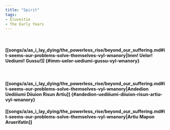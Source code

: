 ```yaml
---
title: "Spirit"
tags:
- Eluveitie
- The Early Years
---
```

&nbsp;
#### [[songs/a/as_i_lay_dying/the_powerless_rise/beyond_our_suffering.md#it-seems-our-problems-solve-themselves-vyl-wnanory|Imm! Uelor! Uediumi! Gussu!]] {#imm-uelor-uediumi-gussu-vyl-wnanory}
&nbsp;
#### [[songs/a/as_i_lay_dying/the_powerless_rise/beyond_our_suffering.md#it-seems-our-problems-solve-themselves-vyl-wnanory|Andedion Uediiiumi Diiuion Risun Artiu]] {#andedion-uediiiumi-diiuion-risun-artiu-vyl-wnanory}
#### [[songs/a/as_i_lay_dying/the_powerless_rise/beyond_our_suffering.md#it-seems-our-problems-solve-themselves-vyl-wnanory|Artiu Mapon Aruerifatin]]
